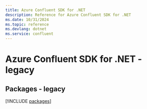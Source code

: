 ```yaml
---
title: Azure Confluent SDK for .NET
description: Reference for Azure Confluent SDK for .NET
ms.date: 10/31/2024
ms.topic: reference
ms.devlang: dotnet
ms.service: confluent
---
```

# Azure Confluent SDK for .NET - legacy
## Packages - legacy
[!INCLUDE [packages](confluent-index.md)]